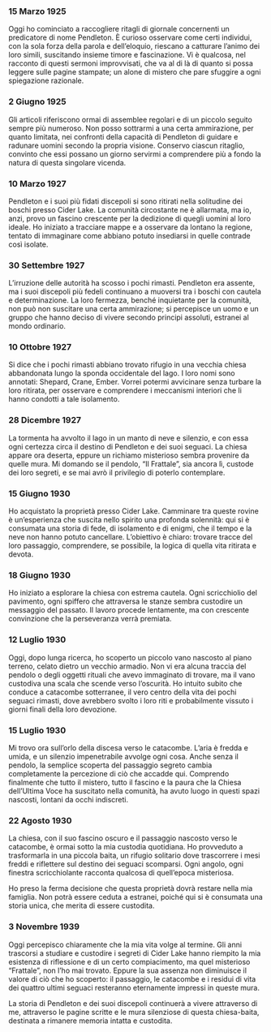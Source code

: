 ### 15 Marzo 1925

Oggi ho cominciato a raccogliere ritagli di giornale concernenti un predicatore di nome Pendleton. È curioso osservare come certi individui, con la sola forza della parola e dell’eloquio, riescano a catturare l’animo dei loro simili, suscitando insieme timore e fascinazione. Vi è qualcosa, nel racconto di questi sermoni improvvisati, che va al di là di quanto si possa leggere sulle pagine stampate; un alone di mistero che pare sfuggire a ogni spiegazione razionale.


### 2 Giugno 1925

Gli articoli riferiscono ormai di assemblee regolari e di un piccolo seguito sempre più numeroso. Non posso sottrarmi a una certa ammirazione, per quanto limitata, nei confronti della capacità di Pendleton di guidare e radunare uomini secondo la propria visione. Conservo ciascun ritaglio, convinto che essi possano un giorno servirmi a comprendere più a fondo la natura di questa singolare vicenda.


### 10 Marzo 1927

Pendleton e i suoi più fidati discepoli si sono ritirati nella solitudine dei boschi presso Cider Lake. La comunità circostante ne è allarmata, ma io, anzi, provo un fascino crescente per la dedizione di quegli uomini al loro ideale. Ho iniziato a tracciare mappe e a osservare da lontano la regione, tentato di immaginare come abbiano potuto insediarsi in quelle contrade così isolate.


### 30 Settembre 1927  

L’irruzione delle autorità ha scosso i pochi rimasti. Pendleton era assente, ma i suoi discepoli più fedeli continuano a muoversi tra i boschi con cautela e determinazione. La loro fermezza, benché inquietante per la comunità, non può non suscitare una certa ammirazione; si percepisce un uomo e un gruppo che hanno deciso di vivere secondo principi assoluti, estranei al mondo ordinario.


### 10 Ottobre 1927

Si dice che i pochi rimasti abbiano trovato rifugio in una vecchia chiesa abbandonata lungo la sponda occidentale del lago. I loro nomi sono annotati: Shepard, Crane, Ember. Vorrei potermi avvicinare senza turbare la loro ritirata, per osservare e comprendere i meccanismi interiori che li hanno condotti a tale isolamento.


### 28 Dicembre 1927

La tormenta ha avvolto il lago in un manto di neve e silenzio, e con essa ogni certezza circa il destino di Pendleton e dei suoi seguaci. La chiesa appare ora deserta, eppure un richiamo misterioso sembra provenire da quelle mura. Mi domando se il pendolo, “Il Frattale”, sia ancora lì, custode dei loro segreti, e se mai avrò il privilegio di poterlo contemplare.


### 15 Giugno 1930

Ho acquistato la proprietà presso Cider Lake. Camminare tra queste rovine è un’esperienza che suscita nello spirito una profonda solennità: qui si è consumata una storia di fede, di isolamento e di enigmi, che il tempo e la neve non hanno potuto cancellare. L’obiettivo è chiaro: trovare tracce del loro passaggio, comprendere, se possibile, la logica di quella vita ritirata e devota.


### 18 Giugno 1930

Ho iniziato a esplorare la chiesa con estrema cautela. Ogni scricchiolio del pavimento, ogni spiffero che attraversa le stanze sembra custodire un messaggio del passato. Il lavoro procede lentamente, ma con crescente convinzione che la perseveranza verrà premiata.


### 12 Luglio 1930

Oggi, dopo lunga ricerca, ho scoperto un piccolo vano nascosto al piano terreno, celato dietro un vecchio armadio. Non vi era alcuna traccia del pendolo o degli oggetti rituali che avevo immaginato di trovare, ma il vano custodiva una scala che scende verso l’oscurità. Ho intuito subito che conduce a catacombe sotterranee, il vero centro della vita dei pochi seguaci rimasti, dove avrebbero svolto i loro riti e probabilmente vissuto i giorni finali della loro devozione.


### 15 Luglio 1930

Mi trovo ora sull’orlo della discesa verso le catacombe. L’aria è fredda e umida, e un silenzio impenetrabile avvolge ogni cosa. Anche senza il pendolo, la semplice scoperta del passaggio segreto cambia completamente la percezione di ciò che accadde qui. Comprendo finalmente che tutto il mistero, tutto il fascino e la paura che la Chiesa dell’Ultima Voce ha suscitato nella comunità, ha avuto luogo in questi spazi nascosti, lontani da occhi indiscreti.


### 22 Agosto 1930

La chiesa, con il suo fascino oscuro e il passaggio nascosto verso le catacombe, è ormai sotto la mia custodia quotidiana. Ho provveduto a trasformarla in una piccola baita, un rifugio solitario dove trascorrere i mesi freddi e riflettere sul destino dei seguaci scomparsi. Ogni angolo, ogni finestra scricchiolante racconta qualcosa di quell’epoca misteriosa.

Ho preso la ferma decisione che questa proprietà dovrà restare nella mia famiglia. Non potrà essere ceduta a estranei, poiché qui si è consumata una storia unica, che merita di essere custodita. 


### 3 Novembre 1939  

Oggi percepisco chiaramente che la mia vita volge al termine. Gli anni trascorsi a studiare e custodire i segreti di Cider Lake hanno riempito la mia esistenza di riflessione e di un certo compiacimento, ma quel misterioso “Frattale”, non l’ho mai trovato. Eppure la sua assenza non diminuisce il valore di ciò che ho scoperto: il passaggio, le catacombe e i residui di vita dei quattro ultimi seguaci resteranno eternamente impressi in queste mura.

La storia di Pendleton e dei suoi discepoli continuerà a vivere attraverso di me, attraverso le pagine scritte e le mura silenziose di questa chiesa-baita, destinata a rimanere memoria intatta e custodita.